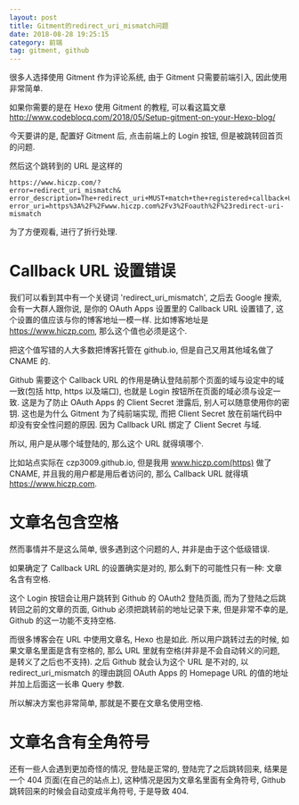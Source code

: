```yaml
---
layout: post
title: Gitment的redirect_uri_mismatch问题
date: 2018-08-28 19:25:15
category: 前端
tag: gitment, github
---
```


很多人选择使用 Gitment 作为评论系统, 由于 Gitment 只需要前端引入, 因此使用非常简单.

如果你需要的是在 Hexo 使用 Gitment 的教程, 可以看这篇文章 http://www.codeblocq.com/2018/05/Setup-gitment-on-your-Hexo-blog/

今天要讲的是, 配置好 Gitment 后, 点击前端上的 Login 按钮, 但是被跳转回首页的问题.

然后这个跳转到的 URL 是这样的

    https://www.hiczp.com/?
    error=redirect_uri_mismatch&
    error_description=The+redirect_uri+MUST+match+the+registered+callback+URL+for+this+application.&
    error_uri=https%3A%2F%2Fwww.hiczp.com%2Fv3%2Foauth%2F%23redirect-uri-mismatch

为了方便观看, 进行了折行处理.

# Callback URL 设置错误
我们可以看到其中有一个关键词 'redirect_uri_mismatch', 之后去 Google 搜索, 会有一大群人跟你说, 是你的 OAuth Apps 设置里的 Callback URL 设置错了, 这个设置的值应该与你的博客地址一模一样. 比如博客地址是 https://www.hiczp.com, 那么这个值也必须是这个.

把这个值写错的人大多数把博客托管在 github.io, 但是自己又用其他域名做了 CNAME 的.

Github 需要这个 Callback URL 的作用是确认登陆前那个页面的域与设定中的域一致(包括 http, https 以及端口), 也就是 Login 按钮所在页面的域必须与设定一致. 这是为了防止 OAuth Apps 的 Client Secret 泄露后, 别人可以随意使用你的密钥. 这也是为什么 Gitment 为了纯前端实现, 而把 Client Secret 放在前端代码中却没有安全性问题的原因. 因为 Callback URL 绑定了 Client Secret 与域.

所以, 用户是从哪个域登陆的, 那么这个 URL 就得填哪个.

比如站点实际在 czp3009.github.io, 但是我用 www.hiczp.com(https) 做了 CNAME, 并且我的用户都是用后者访问的, 那么 Callback URL 就得填 https://www.hiczp.com.

# 文章名包含空格
然而事情并不是这么简单, 很多遇到这个问题的人, 并非是由于这个低级错误.

如果确定了 Callback URL 的设置确实是对的, 那么剩下的可能性只有一种: 文章名含有空格.

这个 Login 按钮会让用户跳转到 Github 的 OAuth2 登陆页面, 而为了登陆之后跳转回之前的文章的页面, Github 必须把跳转前的地址记录下来, 但是非常不幸的是, Github 的这一功能不支持空格.

而很多博客会在 URL 中使用文章名, Hexo 也是如此. 所以用户跳转过去的时候, 如果文章名里面是含有空格的, 那么 URL 里就有空格(并非是不会自动转义的问题, 是转义了之后也不支持). 之后 Github 就会认为这个 URL 是不对的, 以 redirect_uri_mismatch 的理由跳回 OAuth Apps 的 Homepage URL 的值的地址并加上后面这一长串 Query 参数.

所以解决方案也非常简单, 那就是不要在文章名使用空格.

# 文章名含有全角符号
还有一些人会遇到更加奇怪的情况, 登陆是正常的, 登陆完了之后跳转回来, 结果是一个 404 页面(在自己的站点上), 这种情况是因为文章名里面有全角符号, Github 跳转回来的时候会自动变成半角符号, 于是导致 404.
